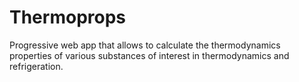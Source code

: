 # Thermoprops

Progressive web app that allows to calculate the thermodynamics properties of various substances of interest in thermodynamics and refrigeration. 